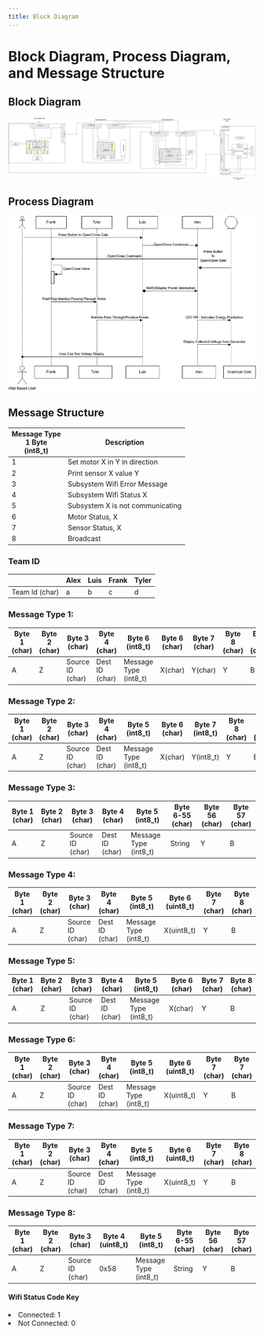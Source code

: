 ```yaml
---
title: Block Diagram
---
```


# Block Diagram, Process Diagram, and Message Structure

## Block Diagram

![Figure 1: Team Block Diagram](./TeamBlockDiagram.png)

## Process Diagram

![Figure 2: Communication Process Diagram](./SequenceDiagram.jpg)

## Message Structure

| Message Type <br /> 1 Byte <br /> (int8_t)            | Description |
| --------------------------------------------- | ----------- |
|1                                              | Set motor X in Y in direction |
|2                                              | Print sensor X value Y |
|3                                              | Subsystem Wifi Error Message |
|4                                              | Subsystem Wifi Status X |
|5                                              | Subsystem X is not communicating |
|6                                              | Motor Status, X |
|7                                              | Sensor Status, X |
|8                                              | Broadcast |

### Team ID

|  | Alex | Luis | Frank | Tyler |
|--|------|------|-------|-------| 
|Team Id (char) | a | b | c | d |

### Message Type 1:

| Byte 1 (char) | Byte 2 (char) | Byte 3 (char) | Byte 4 (char) | Byte 6 (int8_t) | Byte 6 (char) | Byte 7 (char) | Byte 8 (char) | Byte 9 (char) |
| --------------| ------------- | ------------- | ------------- | ------------- | --------------- | ---------------- | -------------- | ------------ |
| A | Z | Source ID (char)| Dest ID (char)| Message Type (int8_t)|  X(char) | Y(char) | Y | B |

### Message Type 2:

| Byte 1 (char) | Byte 2 (char) | Byte 3 (char) | Byte 4 (char) | Byte 5 (int8_t) | Byte 6 (char) | Byte 7 (int8_t) | Byte 8 (char) | Byte 9 (char) |
| --------------| ------------- | ------------- | ------------- | ------------- | --------------- | ---------------- | -------------- | ------------ |
| A | Z | Source ID (char)| Dest ID (char)| Message Type (int8_t)| X(char) | Y(int8_t) | Y | B |

### Message Type 3:

| Byte 1 (char) | Byte 2 (char) | Byte 3 (char) | Byte 4 (char) | Byte 5 (int8_t) | Byte 6-55 (char) | Byte 56 (char) | Byte 57 (char) |
| --------------| ------------- | ------------- | ------------- | --------------- | ---------------- | -------------- | --------- |
| A | Z | Source ID (char)| Dest ID (char)| Message Type (int8_t)| String | Y | B |

### Message Type 4:

| Byte 1 (char) | Byte 2 (char) | Byte 3 (char) | Byte 4 (char) | Byte 5 (int8_t) | Byte 6 (uint8_t) | Byte 7 (char) | Byte 8 (char) |
| --------------| ------------- | ------------- | ------------- | --------------- | ---------------- | -------------- | --------- |
| A | Z  | Source ID (char)| Dest ID (char)| Message Type (int8_t)| X(uint8_t) | Y | B |

### Message Type 5:

| Byte 1 (char) | Byte 2 (char) | Byte 3 (char) | Byte 4 (char) | Byte 5 (int8_t) | Byte 6 (char) | Byte 7 (char) | Byte 8 (char) |
| --------------| ------------- | ------------- | ------------- | --------------- | ---------------- | -------------- | --------- |
| A | Z | Source ID (char)| Dest ID (char)| Message Type (int8_t)|  X(char) | Y | B |

### Message Type 6:

| Byte 1 (char) | Byte 2 (char) | Byte 3 (char) | Byte 4 (char) | Byte 5 (int8_t) | Byte 6 (uint8_t) | Byte 7 (char) | Byte 7 (char) |
| --------------| ------------- | ------------- | ------------- | --------------- | ---------------- | -------------- | --------- |
| A | Z | Source ID (char)| Dest ID (char)| Message Type (int8_t)| X(uint8_t) | Y | B |

### Message Type 7:

| Byte 1 (char) | Byte 2 (char) | Byte 3 (char) | Byte 4 (char) | Byte 5 (int8_t) | Byte 6 (uint8_t) | Byte 7 (char) | Byte 8 (char) |
| --------------| ------------- | ------------- | ------------- | --------------- | ---------------- | -------------- | --------- |
| A | Z | Source ID (char)| Dest ID (char)| Message Type (int8_t)| X(uint8_t) | Y | B |

### Message Type 8:

| Byte 1 (char) | Byte 2 (char) | Byte 3 (char) | Byte 4 (uint8_t) | Byte 5 (int8_t) | Byte 6-55 (char) | Byte 56 (char) | Byte 57 (char) |
| --------------| ------------- | ------------- | ------------- | --------------- | ---------------- | -------------- | --------- |
| A | Z | Source ID (char) | 0x58 | Message Type (int8_t)| String | Y | B |

#### Wifi Status Code Key

<li>Connected:     1 </li>
<li>Not Connected: 0 </li>